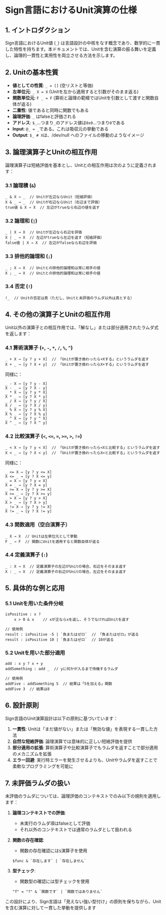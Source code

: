 # Sign言語におけるUnit演算の仕様

## 1. イントロダクション

Sign言語におけるUnit値 (`_`) は言語設計の中核をなす概念であり、数学的に一貫した特性を持ちます。本ドキュメントでは、Unitを含む演算の振る舞いを定義し、論理的一貫性と実用性を両立させる方法を示します。

## 2. Unitの基本性質

- **値としての性質**: `_ = []` (空リストと等価)
- **左単位元**: `_ X = X` (Unitを左から適用すると引数がそのまま返る)
- **関数単位元**: `F _ = F` (算術と論理の範疇ではUnitを引数として渡すと関数自体が返る)
- **二重性**: 値であると同時に関数でもある
- **論理評価**: `_` はfalseと評価される
- **アドレス**: `$_`…つまり`_`のアドレス値は`0x0`…つまり`0`である
- **Input**: `@_ = _`である。これは吸収元の挙動である
- **Output**: `$_ # X`は、/dev/null へのファイルの移動のようなイメージ


## 3. 論理演算子とUnitの相互作用

論理演算子は短絡評価を基本とし、Unitとの相互作用は次のように定義されます：

### 3.1 論理積 (`&`)

```
_ & X → _  // Unitが左辺ならUnit（短絡評価）
X & _ → _  // Unitが右辺ならUnit（右辺まで評価）
true値 & X → X  // 左辺がtrueなら右辺の値を返す
```

### 3.2 論理和 (`|`)

```
_ | X → X  // Unitが左辺なら右辺を評価
X | _ → X  // 左辺がtrueなら左辺を返す（短絡評価）
false値 | X → X  // 左辺がfalseなら右辺を評価
```

### 3.3 排他的論理和 (`;`)

```
_ ; X → X  // Unitとの排他的論理和は常に相手の値
X ; _ → X  // Unitとの排他的論理和は常に相手の値
```

### 3.4 否定 (`!`)

```
!_  // Unitの否定は真（ただし、Unitと未評価のラムダ以外は真とする）
```

## 4. その他の演算子とUnitの相互作用

Unit以外の演算子との相互作用では、「解なし」または部分適用されたラムダ式を返します：

### 4.1 算術演算子 (`+`, `-`, `*`, `/`, `%`, `^`)

```
_ + X → [y ? y + X]  // 「Unitが置き換わったら+Xする」というラムダを返す
X + _ → [y ? X + y]  // 「Unitが置き換わったらX+する」というラムダを返す
```

同様に：
```
_ - X → [y ? y - X]
X - _ → [y ? X - y]
_ * X → [y ? y * X]
X * _ → [y ? X * y]
_ / X → [y ? y / X]
X / _ → [y ? X / y]
_ % X → [y ? y % X]
X % _ → [y ? X % y]
_ ^ X → [y ? y ^ X]
X ^ _ → [y ? X ^ y]
```

### 4.2 比較演算子 (`<`, `<=`, `=`, `>=`, `>`, `!=`)

```
_ < X → [y ? y < X]  // 「Unitが置き換わったら<Xと比較する」というラムダを返す
X < _ → [y ? X < y]  // 「Unitが置き換わったらX<と比較する」というラムダを返す
```

同様に：
```
_ <= X → [y ? y <= X]
X <= _ → [y ? X <= y]
_ = X → [y ? y = X]
X = _ → [y ? X = y]
_ >= X → [y ? y >= X]
X >= _ → [y ? X >= y]
_ > X → [y ? y > X]
X > _ → [y ? X > y]
_ != X → [y ? y != X]
X != _ → [y ? X != y]
```

### 4.3 関数適用（空白演算子）

```
_ X → X  // Unitは左単位元として挙動
F _ → F  // 関数にUnitを適用すると関数自体が返る
```

### 4.4 定義演算子 (`:`)

```
_ : X → X  // 定義演算子の左辺がUnitの場合、右辺をそのまま返す
X : _ → X  // 定義演算子の右辺がUnitの場合、左辺をそのまま返す
```

## 5. 具体的な例と応用

### 5.1 Unitを用いた条件分岐

```
isPositive : x ?
    x > 0 & x    // xが正ならxを返し、そうでなければUnitを返す

// 使用例
result : isPositive -5 | `負またはゼロ`  // 「負またはゼロ」が返る
result : isPositive 10 | `負またはゼロ`  // 10が返る
```

### 5.2 Unitを用いた部分適用

```
add : x y ? x + y
addSomething : add _  // yに何かが入るまで待機するラムダ

// 使用例
addFive : addSomething 5  // 結果は「5を加える」関数
addFive 3  // 結果は8
```

## 6. 設計原則

Sign言語のUnit演算設計は以下の原則に基づいています：

1. **一貫性**: Unitは「まだ値がない」または「無効な値」を表現する一貫した方法
2. **自然な短絡評価**: 論理演算では意味的に正しい短絡評価を提供
3. **部分適用の拡張**: 算術演算子や比較演算子でもラムダを返すことで部分適用のメカニズムを拡張
4. **エラー回避**: 実行時エラーを発生させるよりも、Unitやラムダを返すことで柔軟なプログラミングを可能に

## 7. 未評価ラムダの扱い

未評価のラムダについては、論理評価のコンテキストでのみ以下の規則を適用します：

1. **論理コンテキストでの評価**:
   - 未実行のラムダ項はfalseとして評価
   - それ以外のコンテキストでは通常のラムダとして扱われる

2. **関数の存在確認**:
   - 関数の存在確認には`$`演算子を使用
   ```
   $func & `存在します` | `存在しません`
   ```

3. **型チェック**:
   - 関数型の確認には型チェックを使用
   ```
   "f" = "?" & `関数です` | `関数ではありません`
   ```

この設計により、Sign言語は「見えない強い型付け」の原則を保ちながら、Unitを含む演算に対して一貫した挙動を提供します
